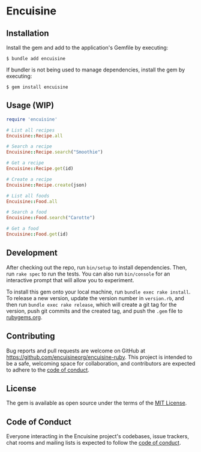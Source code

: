 # Encuisine

## Installation

Install the gem and add to the application's Gemfile by executing:

    $ bundle add encuisine

If bundler is not being used to manage dependencies, install the gem by executing:

    $ gem install encuisine

## Usage (WIP)

```ruby
require 'encuisine'

# List all recipes
Encuisine::Recipe.all

# Search a recipe
Encuisine::Recipe.search("Smoothie")

# Get a recipe
Encuisine::Recipe.get(id)

# Create a recipe
Encuisine::Recipe.create(json)

# List all foods
Encuisine::Food.all

# Search a food
Encuisine::Food.search("Carotte")

# Get a food
Encuisine::Food.get(id)
```

## Development

After checking out the repo, run `bin/setup` to install dependencies. Then, run `rake spec` to run the tests. You can also run `bin/console` for an interactive prompt that will allow you to experiment.

To install this gem onto your local machine, run `bundle exec rake install`. To release a new version, update the version number in `version.rb`, and then run `bundle exec rake release`, which will create a git tag for the version, push git commits and the created tag, and push the `.gem` file to [rubygems.org](https://rubygems.org).

## Contributing

Bug reports and pull requests are welcome on GitHub at https://github.com/encuisineorg/encuisine-ruby. This project is intended to be a safe, welcoming space for collaboration, and contributors are expected to adhere to the [code of conduct](https://github.com/encuisineorg/encuisine-ruby/blob/main/CODE_OF_CONDUCT.md).

## License

The gem is available as open source under the terms of the [MIT License](https://opensource.org/licenses/MIT).

## Code of Conduct

Everyone interacting in the Encuisine project's codebases, issue trackers, chat rooms and mailing lists is expected to follow the [code of conduct](https://github.com/encuisineorg/encuisine-ruby/blob/master/CODE_OF_CONDUCT.md).
